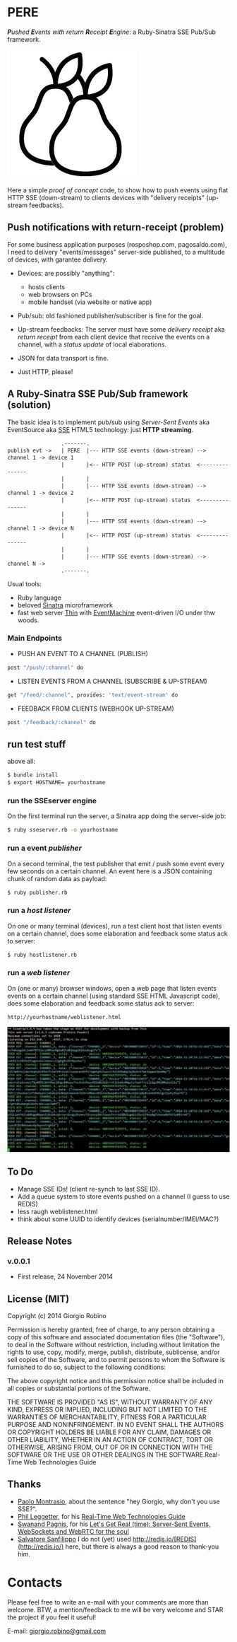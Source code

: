 PERE
====
***P**ushed **E**vents with return **R**eceipt **E**ngine*: a Ruby-Sinatra SSE Pub/Sub framework.

<img src="https://github.com/solyaris/PERE/blob/master/public/pere-logo.png" alt="PERE logo">

Here a simple *proof of concept* code, to show how to push events using flat HTTP SSE (down-stream) to clients devices with "delivery receipts" (up-stream feedbacks).


## Push notifications with return-receipt (problem)

For some business application purposes (rosposhop.com, pagosaldo.com), I need to delivery "events/messages" server-side published, to a multitude of devices, with garantee delivery.

- Devices: are possibly "anything": 
  - hosts clients
  - web browsers on PCs
  - mobile handset (via website or native app)

- Pub/sub: old fashioned publisher/subscriber is fine for the goal.


- Up-stream feedbacks: 
The server must have some *delivery receipt* aka *return receipt* from each client device that receive the events on a channel, with a *status update* of local elaborations.

- JSON for data transport is fine.

- Just HTTP, please! 


## A Ruby-Sinatra SSE Pub/Sub framework (solution)

The basic idea is to implement pub/sub using *Server-Sent Events* aka EventSource aka [SSE](http://www.w3.org/TR/eventsource/) HTML5 technology: just **HTTP streaming**.


```
                 .-------.
publish evt ->   | PERE  |--- HTTP SSE events (down-stream) --> channel 1 -> device 1 
                 |       |<-- HTTP POST (up-stream) status  <---------------
                 |       | 
                 |       |--- HTTP SSE events (down-stream) --> channel 1 -> device 2
                 |       |<-- HTTP POST (up-stream) status  <--------------- 
                 |       |                
                 |       |--- HTTP SSE events (down-stream) --> channel 1 -> device N
                 |       |<-- HTTP POST (up-stream) status  <---------------
                 |       | 
                 |       |--- HTTP SSE events (down-stream) --> channel N ->
                 .-------.                                              

```


Usual tools: 
- Ruby language 
- beloved [Sinatra](http://www.sinatrarb.com/) microframework 
- fast web server [Thin](https://github.com/macournoyer/thin/) with [EventMachine](https://github.com/eventmachine/eventmachine) event-driven I/O under thw woods.


### Main Endpoints

- PUSH AN EVENT TO A CHANNEL (PUBLISH)
```bash
post "/push/:channel" do
```

- LISTEN EVENTS FROM A CHANNEL (SUBSCRIBE & UP-STREAM)
```bash
get "/feed/:channel", provides: 'text/event-stream' do
```

- FEEDBACK FROM CLIENTS (WEBHOOK UP-STREAM)
```bash
post "/feedback/:channel" do
```

## run test stuff

above all:

```bash
$ bundle install
$ export HOSTNAME= yourhostname
```


### run the SSEserver engine

On the first terminal run the server, a Sinatra app doing the server-side job: 

```bash
$ ruby sseserver.rb -o yourhostname
```


### run a event *publisher*

 On a second terminal, the test publisher that emit / push some event every few seconds on a certain channel. An event here is a JSON containing chunk of random data as payload:

```bash
$ ruby publisher.rb
```


### run a *host listener*

On one or many terminal (devices), run a test client host that listen events on a certain channel, does some elaboration and feedback some status ack to server:

```bash
$ ruby hostlistener.rb
```


### run a *web listener*  

On (one or many) browser windows, open a web page that listen events events on a certain channel (using standard SSE HTML Javascript code), does some elaboration and feedback some status ack to server:

```bash
http://yourhostname/weblistener.html
```


<img src="https://github.com/solyaris/PERE/blob/master/public/screenshot.jpg" alt="server screenshot">


## To Do

- Manage SSE IDs! (client re-synch to last SSE ID).
- Add a queue system to store events pushed on a channel (I guess to use REDIS)
- less raugh weblistener.html
- think about some UUID to identify devices (serialnumber/IMEI/MAC?)


## Release Notes

### v.0.0.1 
- First release, 24 November 2014



## License (MIT)

Copyright (c) 2014 Giorgio Robino

Permission is hereby granted, free of charge, to any person obtaining a copy
of this software and associated documentation files (the "Software"), to deal
in the Software without restriction, including without limitation the rights
to use, copy, modify, merge, publish, distribute, sublicense, and/or sell
copies of the Software, and to permit persons to whom the Software is
furnished to do so, subject to the following conditions:

The above copyright notice and this permission notice shall be included in all
copies or substantial portions of the Software.

THE SOFTWARE IS PROVIDED "AS IS", WITHOUT WARRANTY OF ANY KIND, EXPRESS OR
IMPLIED, INCLUDING BUT NOT LIMITED TO THE WARRANTIES OF MERCHANTABILITY,
FITNESS FOR A PARTICULAR PURPOSE AND NONINFRINGEMENT. IN NO EVENT SHALL THE
AUTHORS OR COPYRIGHT HOLDERS BE LIABLE FOR ANY CLAIM, DAMAGES OR OTHER
LIABILITY, WHETHER IN AN ACTION OF CONTRACT, TORT OR OTHERWISE, ARISING FROM,
OUT OF OR IN CONNECTION WITH THE SOFTWARE OR THE USE OR OTHER DEALINGS IN THE
SOFTWARE.Real-Time Web Technologies Guide


## Thanks

- [Paolo Montrasio](https://github.com/pmontrasio), about the sentence "hey Giorgio, why don't you use SSE?".
- [Phil Leggetter](https://github.com/leggetter), for his [Real-Time Web Technologies Guide](http://www.leggetter.co.uk/real-time-web-technologies-guide)
- [Swanand Pagnis](https://github.com/swanandp), for his [Let's Get Real (time): Server-Sent Events, WebSockets and WebRTC for the soul](http://www.slideshare.net/swanandpagnis/lets-get-real-time-serversent-events-websockets-and-webrtc-for-the-soul)
- [Salvatore Sanfilippo](https://github.com/antirez) I do not (yet) used http://redis.io/[REDIS](http://redis.io/) here, but there is always a good reason to thank-you him.


# Contacts

Please feel free to write an e-mail with your comments are more than welcome. BTW, a mention/feedback to me will be very welcome and STAR the project if you feel it useful!

E-mail: [giorgio.robino@gmail.com](mailto:giorgio.robino@gmail.com)
